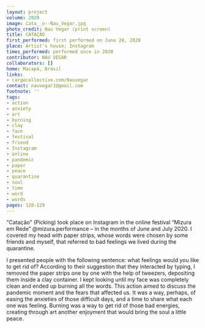 ```yaml
---
layout: project
volume: 2020
image: Cata__o--Nau_Vegar.jpg
photo_credit: Nau Vegar (print screen)
title: CATAÇÃO
first_performed: first performed on June 28, 2020
place: Artist's house; Instagram
times_performed: performed once in 2020
contributor: NAU VEGAR
collaborators: []
home: Macapá, Brasil
links:
- cargocollective.com/Nauvegar
contact: nauvegar1@gmail.com
footnote: ''
tags:
- action
- anxiety
- art
- burning
- clay
- face
- festival
- friend
- Instagram
- online
- pandemic
- paper
- peace
- quarantine
- soul
- time
- word
- words
pages: 128-129
---
```


“Catação” (Picking) took place on Instagram in the online festival “Mizura em Rede” @mizura.performance – in the months of June and July 2020. I covered my head with paper strips, whose words were chosen by some friends and myself, that referred to bad feelings we lived during the quarantine. 

I presented people with the following sentence: what feelings would you like to get rid of? According to their suggestion that they interacted by typing, I removed the paper strips one by one with the help of tweezers, depositing them inside a clay container. I kept looking until my face was completely clean and ended up burning all the words. This action aimed to discuss the pandemic moment and the fears that affected us. It was a way, perhaps, of easing the anxieties of those difficult days, and a time to share what each one was feeling. Burning was a way to get rid of those bad energies, creating through art another enjoyment that would bring the soul a little peace.